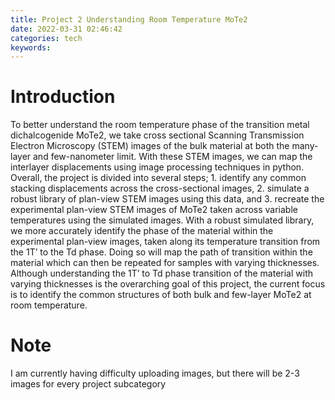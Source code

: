 ```yaml
---
title: Project 2 Understanding Room Temperature MoTe2
date: 2022-03-31 02:46:42
categories: tech
keywords:
---
```


# Introduction

To better understand the room temperature phase of the transition metal dichalcogenide MoTe2, we take cross sectional Scanning Transmission Electron Microscopy (STEM) images of the bulk material at both the many-layer and few-nanometer limit. With these STEM images, we can map the interlayer displacements using image processing techniques in python. Overall, the project is divided into several steps; 1. identify any common stacking displacements across the cross-sectional images, 2. simulate a robust library of plan-view STEM images using this data, and 3. recreate the experimental plan-view STEM images of MoTe2 taken across variable temperatures using the simulated images. With a robust simulated library, we more accurately identify the phase of the material within the experimental plan-view images, taken along its temperature transition from the 1T’ to the Td phase. Doing so will map the path of transition within the material which can then be repeated for samples with varying thicknesses. Although understanding the 1T’ to Td phase transition of the material with varying thicknesses is the overarching goal of this project, the current focus is to identify the common structures of both bulk and few-layer MoTe2 at room temperature.

# Note
I am currently having difficulty uploading images, but there will be 2-3 images for every
project subcategory
